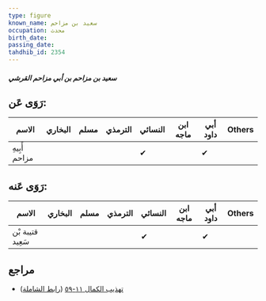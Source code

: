 ```yaml
---
type: figure
known_name: سعيد بن مزاحم
occupation: محدث
birth_date:
passing_date:
tahdhib_id: 2354
---
```

##### سعيد بن مزاحم بن أبي مزاحم القرشي

## رَوَى عَن:
| الاسم         | البخاري | مسلم | الترمذي | النسائي | ابن ماجه | أبي داود | Others |
| ------------- | ------- | ---- | ------- | ------- | -------- | -------- | ------ |
| أَبِيهِ مزاحم |         |      |         | ✔       |          | ✔        |        |
## رَوَى عَنه:
| الاسم            | البخاري | مسلم | الترمذي | النسائي | ابن ماجه | أبي داود | Others |
| ---------------- | ------- | ---- | ------- | ------- | -------- | -------- | ------ |
| قتيبة بْن سَعِيد |         |      |         | ✔       |          | ✔        |        |
## مراجع
- [تهذيب الكمال ١١-٥٩](obsidian://open?vault=Tahdhib-al-Kamal&file=Figures/٢٣٥٤-سعيد%20بن%20مزاحم%20بن%20أبي%20مزاحم%20القرشي) ([رابط الشاملة](https://shamela.ws/book/3722/5379))